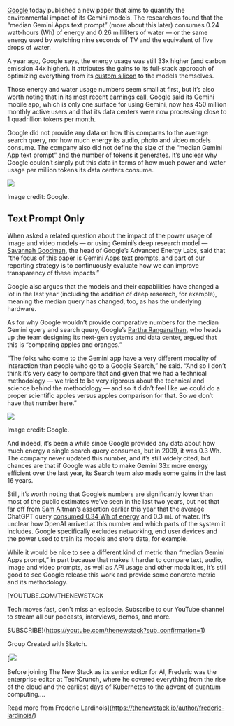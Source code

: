 [Google](https://cloud.google.com/?utm_content=inline+mention) today published a new paper that aims to quantify the environmental impact of its Gemini models. The researchers found that the “median Gemini Apps text prompt” (more about this later) consumes 0.24 watt-hours (Wh) of energy and 0.26 milliliters of water — or the same energy used by watching nine seconds of TV and the equivalent of five drops of water.

A year ago, Google says, the energy usage was still 33x higher (and carbon emission 44x higher). It attributes the gains to its full-stack approach of optimizing everything from its [custom silicon](https://thenewstack.io/google-ai-infrastructure-pm-on-new-tpus-liquid-cooling-and-more/) to the models themselves.

Those energy and water usage numbers seem small at first, but it’s also worth noting that in its most recent [earnings call](https://abc.xyz/2025-q2-earnings-call/), Google said its Gemini mobile app, which is only one surface for using Gemini, now has 450 million monthly active users and that its data centers were now processing close to 1 quadrillion tokens per month.

Google did not provide any data on how this compares to the average search query, nor how much energy its audio, photo and video models consume. The company also did not define the size of the “median Gemini App text prompt” and the number of tokens it generates. It’s unclear why Google couldn’t simply put this data in terms of how much power and water usage per million tokens its data centers consume.

[![](https://cdn.thenewstack.io/media/2025/08/f00c085c-energy-components.png)](https://cdn.thenewstack.io/media/2025/08/f00c085c-energy-components.png)

Image credit: Google.

## Text Prompt Only

When asked a related question about the impact of the power usage of image and video models — or using Gemini’s deep research model — [Savannah Goodman](https://www.linkedin.com/in/savannah-goodman/), the head of Google’s Advanced Energy Labs, said that “the focus of this paper is Gemini Apps text prompts, and part of our reporting strategy is to continuously evaluate how we can improve transparency of these impacts.”

Google also argues that the models and their capabilities have changed a lot in the last year (including the addition of deep research, for example), meaning the median query has changed, too, as has the underlying hardware.

As for why Google wouldn’t provide comparative numbers for the median Gemini query and search query, Google’s [Partha Ranganathan](https://www.linkedin.com/in/partharanganathan/), who heads up the team designing its next-gen systems and data center, argued that this is “comparing apples and oranges.”

“The folks who come to the Gemini app have a very different modality of interaction than people who go to a Google Search,” he said. “And so I don’t think it’s very easy to compare that and given that we had a technical methodology — we tried to be very rigorous about the technical and science behind the methodology — and so it didn’t feel like we could do a proper scientific apples versus apples comparison for that. So we don’t have that number here.”

[![](https://cdn.thenewstack.io/media/2025/08/3e13d5a4-methodologies.png)](https://cdn.thenewstack.io/media/2025/08/3e13d5a4-methodologies.png)

Image credit: Google.

And indeed, it’s been a while since Google provided any data about how much energy a single search query consumes, but in 2009, it was 0.3 Wh. The company never updated this number, and it’s still widely cited, but chances are that if Google was able to make Gemini 33x more energy efficient over the last year, its Search team also made some gains in the last 16 years.

Still, it’s worth noting that Google’s numbers are significantly lower than most of the public estimates we’ve seen in the last two years, but not that far off from [Sam Altman](https://x.com/sama)‘s assertion earlier this year that the average ChatGPT query [consumed 0.34 Wh of energy](https://towardsdatascience.com/lets-analyze-openais-claims-about-chatgpt-energy-use/#:~:text=OpenAI%20CEO%20Sam%20Altman%20recently,about%200.000085%20gallons%20of%20water.) and 0.3 mL of water. It’s unclear how OpenAI arrived at this number and which parts of the system it includes. Google specifically excludes networking, end user devices and the power used to train its models and store data, for example.

While it would be nice to see a different kind of metric than “median Gemini Apps prompt,” in part because that makes it harder to compare text, audio, image and video prompts, as well as API usage and other modalities, it’s still good to see Google release this work and provide some concrete metric and its methodology.

[YOUTUBE.COM/THENEWSTACK

Tech moves fast, don't miss an episode. Subscribe to our YouTube
channel to stream all our podcasts, interviews, demos, and more.

SUBSCRIBE](https://youtube.com/thenewstack?sub_confirmation=1)

Group
Created with Sketch.

[![](https://thenewstack.io/wp-content/uploads/2025/03/15a7eb12-cropped-4e88ac40-frederic-profile-2-600x600.jpg)

Before joining The New Stack as its senior editor for AI, Frederic was the enterprise editor at TechCrunch, where he covered everything from the rise of the cloud and the earliest days of Kubernetes to the advent of quantum computing....

Read more from Frederic Lardinois](https://thenewstack.io/author/frederic-lardinois/)